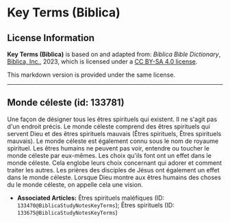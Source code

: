 # Key Terms (Biblica)

## License Information

**Key Terms (Biblica)** is based on and adapted from: _Biblica Bible Dictionary_, [Biblica, Inc.](https://www.biblica.com/), 2023, which is licensed under a [CC BY-SA 4.0 license](https://creativecommons.org/licenses/by-sa/4.0/legalcode.en).

This markdown version is provided under the same license.



--------------------------------

## Monde céleste (id: 133781)

Une façon de désigner tous les êtres spirituels qui existent. Il ne s'agit pas d'un endroit précis. Le monde céleste comprend des êtres spirituels qui servent Dieu et des êtres spirituels mauvais (Êtres spirituels, Êtres spirituels mauvais). Le monde céleste est également connu sous le nom de royaume spirituel. Les êtres humains ne peuvent pas voir, entendre ou toucher le monde céleste par eux\-mêmes. Les choix qu'ils font ont un effet dans le monde céleste. Cela englobe leurs choix concernant qui adorer et comment traiter les autres. Les prières des disciples de Jésus ont également un effet dans le monde céleste. Lorsque Dieu montre aux êtres humains des choses du le monde céleste, on appelle cela une vision.

* **Associated Articles:** Êtres spirituels maléfiques (ID: `133470@BiblicaStudyNotesKeyTerms`); Êtres spirituels (ID: `133675@BiblicaStudyNotesKeyTerms`)

